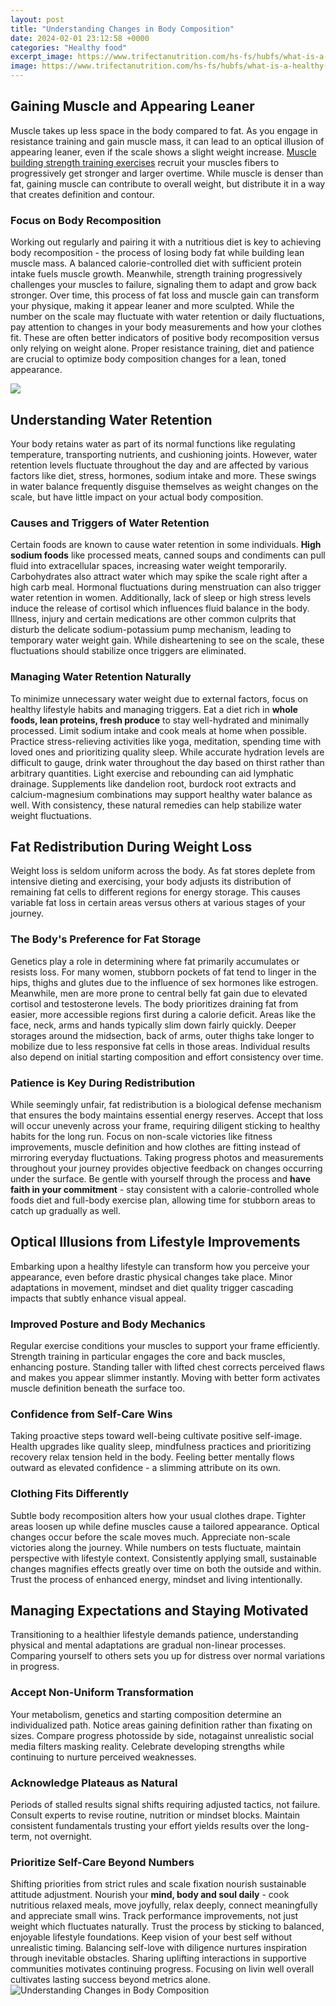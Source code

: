 ```yaml
---
layout: post
title: "Understanding Changes in Body Composition"
date: 2024-02-01 23:12:58 +0000
categories: "Healthy food"
excerpt_image: https://www.trifectanutrition.com/hs-fs/hubfs/what-is-a-healthy-body-composition-2.jpg?width=970&amp;name=what-is-a-healthy-body-composition-2.jpg
image: https://www.trifectanutrition.com/hs-fs/hubfs/what-is-a-healthy-body-composition-2.jpg?width=970&amp;name=what-is-a-healthy-body-composition-2.jpg
---
```


## Gaining Muscle and Appearing Leaner
Muscle takes up less space in the body compared to fat. As you engage in resistance training and gain muscle mass, it can lead to an optical illusion of appearing leaner, even if the scale shows a slight weight increase. [Muscle building strength training exercises](https://fistore.mysenprints.com/collection/alban) recruit your muscles fibers to progressively get stronger and larger overtime. While muscle is denser than fat, gaining muscle can contribute to overall weight, but distribute it in a way that creates definition and contour.
### Focus on Body Recomposition
Working out regularly and pairing it with a nutritious diet is key to achieving body recomposition - the process of losing body fat while building lean muscle mass. A balanced calorie-controlled diet with sufficient protein intake fuels muscle growth. Meanwhile, strength training progressively challenges your muscles to failure, signaling them to adapt and grow back stronger. Over time, this process of fat loss and muscle gain can transform your physique, making it appear leaner and more sculpted. 
While the number on the scale may fluctuate with water retention or daily fluctuations, pay attention to changes in your body measurements and how your clothes fit. These are often better indicators of positive body recomposition versus only relying on weight alone. Proper resistance training, diet and patience are crucial to optimize body composition changes for a lean, toned appearance.

![](https://images.squarespace-cdn.com/content/v1/54a9bf74e4b0891d14c7561e/1611440305345-SQI0TKULJJCDFLJ4TEQD/monitoring-body-composition.jpg)
## Understanding Water Retention 
Your body retains water as part of its normal functions like regulating temperature, transporting nutrients, and cushioning joints. However, water retention levels fluctuate throughout the day and are affected by various factors like diet, stress, hormones, sodium intake and more. These swings in water balance frequently disguise themselves as weight changes on the scale, but have little impact on your actual body composition.
### Causes and Triggers of Water Retention
Certain foods are known to cause water retention in some individuals. **High sodium foods** like processed meats, canned soups and condiments can pull fluid into extracellular spaces, increasing water weight temporarily. Carbohydrates also attract water which may spike the scale right after a high carb meal. Hormonal fluctuations during menstruation can also trigger water retention in women. 
Additionally, lack of sleep or high stress levels induce the release of cortisol which influences fluid balance in the body. Illness, injury and certain medications are other common culprits that disturb the delicate sodium-potassium pump mechanism, leading to temporary water weight gain. While disheartening to see on the scale, these fluctuations should stabilize once triggers are eliminated.
### Managing Water Retention Naturally
To minimize unnecessary water weight due to external factors, focus on healthy lifestyle habits and managing triggers. Eat a diet rich in **whole foods, lean proteins, fresh produce** to stay well-hydrated and minimally processed. Limit sodium intake and cook meals at home when possible. Practice stress-relieving activities like yoga, meditation, spending time with loved ones and prioritizing quality sleep. 
While accurate hydration levels are difficult to gauge, drink water throughout the day based on thirst rather than arbitrary quantities. Light exercise and rebounding can aid lymphatic drainage. Supplements like dandelion root, burdock root extracts and calcium-magnesium combinations may support healthy water balance as well. With consistency, these natural remedies can help stabilize water weight fluctuations.
## Fat Redistribution During Weight Loss
Weight loss is seldom uniform across the body. As fat stores deplete from intensive dieting and exercising, your body adjusts its distribution of remaining fat cells to different regions for energy storage. This causes variable fat loss in certain areas versus others at various stages of your journey. 
### The Body's Preference for Fat Storage 
Genetics play a role in determining where fat primarily accumulates or resists loss. For many women, stubborn pockets of fat tend to linger in the hips, thighs and glutes due to the influence of sex hormones like estrogen. Meanwhile, men are more prone to central belly fat gain due to elevated cortisol and testosterone levels. 
The body prioritizes draining fat from easier, more accessible regions first during a calorie deficit. Areas like the face, neck, arms and hands typically slim down fairly quickly. Deeper storages around the midsection, back of arms, outer thighs take longer to mobilize due to less responsive fat cells in those areas. Individual results also depend on initial starting composition and effort consistency over time.
### Patience is Key During Redistribution
While seemingly unfair, fat redistribution is a biological defense mechanism that ensures the body maintains essential energy reserves. Accept that loss will occur unevenly across your frame, requiring diligent sticking to healthy habits for the long run. Focus on non-scale victories like fitness improvements, muscle definition and how clothes are fitting instead of mirroring everyday fluctuations. 
Taking progress photos and measurements throughout your journey provides objective feedback on changes occurring under the surface. Be gentle with yourself through the process and **have faith in your commitment** \- stay consistent with a calorie-controlled whole foods diet and full-body exercise plan, allowing time for stubborn areas to catch up gradually as well.
## Optical Illusions from Lifestyle Improvements
Embarking upon a healthy lifestyle can transform how you perceive your appearance, even before drastic physical changes take place. Minor adaptations in movement, mindset and diet quality trigger cascading impacts that subtly enhance visual appeal.
### Improved Posture and Body Mechanics  
Regular exercise conditions your muscles to support your frame efficiently. Strength training in particular engages the core and back muscles, enhancing posture. Standing taller with lifted chest corrects perceived flaws and makes you appear slimmer instantly. Moving with better form activates muscle definition beneath the surface too.
### Confidence from Self-Care Wins  
Taking proactive steps toward well-being cultivate positive self-image. Health upgrades like quality sleep, mindfulness practices and prioritizing recovery relax tension held in the body. Feeling better mentally flows outward as elevated confidence - a slimming attribute on its own.
### Clothing Fits Differently  
Subtle body recomposition alters how your usual clothes drape. Tighter areas loosen up while define muscles cause a tailored appearance. Optical changes occur before the scale moves much. Appreciate non-scale victories along the journey.
While numbers on tests fluctuate, maintain perspective with lifestyle context. Consistently applying small, sustainable changes magnifies effects greatly over time on both the outside and within. Trust the process of enhanced energy, mindset and living intentionally.
## Managing Expectations and Staying Motivated
Transitioning to a healthier lifestyle demands patience, understanding physical and mental adaptations are gradual non-linear processes. Comparing yourself to others sets you up for distress over normal variations in progress. 
### Accept Non-Uniform Transformation
Your metabolism, genetics and starting composition determine an individualized path. Notice areas gaining definition rather than fixating on sizes. Compare progress photosside by side, notagainst unrealistic social media filters masking reality. Celebrate developing strengths while continuing to nurture perceived weaknesses. 
### Acknowledge Plateaus as Natural
Periods of stalled results signal shifts requiring adjusted tactics, not failure. Consult experts to revise routine, nutrition or mindset blocks. Maintain consistent fundamentals trusting your effort yields results over the long-term, not overnight.
### Prioritize Self-Care Beyond Numbers  
Shifting priorities from strict rules and scale fixation nourish sustainable attitude adjustment. Nourish your **mind, body and soul daily** - cook nutritious relaxed meals, move joyfully, relax deeply, connect meaningfully and appreciate small wins. Track performance improvements, not just weight which fluctuates naturally.
Trust the process by sticking to balanced, enjoyable lifestyle foundations. Keep vision of your best self without unrealistic timing. Balancing self-love with diligence nurtures inspiration through inevitable obstacles. Sharing uplifting interactions in supportive communities motivates continuing progress. Focusing on livin well overall cultivates lasting success beyond metrics alone.
![Understanding Changes in Body Composition](https://www.trifectanutrition.com/hs-fs/hubfs/what-is-a-healthy-body-composition-2.jpg?width=970&amp;name=what-is-a-healthy-body-composition-2.jpg)
